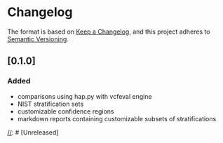 # Changelog

The format is based on [Keep a Changelog](https://keepachangelog.com/en/1.0.0/),
and this project adheres to [Semantic Versioning](https://semver.org/spec/v2.0.0.html).

## [0.1.0]

### Added

- comparisons using hap.py with vcfeval engine
- NIST stratification sets
- customizable confidence regions
- markdown reports containing customizable subsets of stratifications

[//]: # [Unreleased]

[//]: # (- Added)
[//]: # (- Changed)
[//]: # (- Deprecated)
[//]: # (- Removed)
[//]: # (- Fixed)
[//]: # (- Security)
